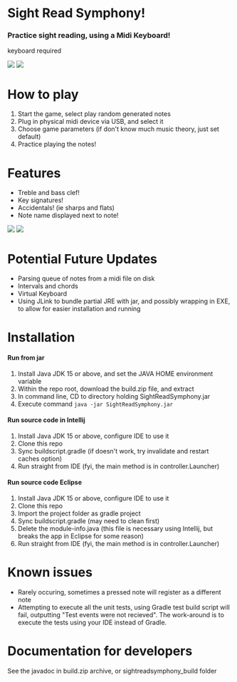 # Sight Read Symphony!

### Practice sight reading, using a Midi Keyboard!

keyboard required

![](https://raw.githubusercontent.com/iamjohnt/SuperSightRead/develop/src/main/resources/images/notes_screen.gif)
![](https://github.com/iamjohnt/SuperSightRead/blob/develop/src/main/resources/images/notes_piano.gif)

# How to play
1. Start the game, select play random generated notes
2. Plug in physical midi device via USB, and select it
3. Choose game parameters (if don't know much music theory, just set default)
4. Practice playing the notes!

# Features
* Treble and bass clef!
* Key signatures!
* Accidentals! (ie sharps and flats)
* Note name displayed next to note!

![](https://raw.githubusercontent.com/iamjohnt/SuperSightRead/develop/src/main/resources/images/chords_screen.gif)
![](https://raw.githubusercontent.com/iamjohnt/SuperSightRead/develop/src/main/resources/images/chords_piano.gif)

# Potential Future Updates
* Parsing queue of notes from a midi file on disk
* Intervals and chords
* Virtual Keyboard
* Using JLink to bundle partial JRE with jar, and possibly wrapping in EXE, to allow for easier installation and running

# Installation

#### Run from jar
1. Install Java JDK 15 or above, and set the JAVA HOME environment variable
2. Within the repo root, download the build.zip file, and extract
3. In command line, CD to directory holding SightReadSymphony.jar
4. Execute command `java -jar SightReadSymphony.jar` 

#### Run source code in Intellij
1. Install Java JDK 15 or above, configure IDE to use it
2. Clone this repo
3. Sync buildscript.gradle (if doesn't work, try invalidate and restart caches option)
4. Run straight from IDE (fyi, the main method is in controller.Launcher)

#### Run source code Eclipse
1. Install Java JDK 15 or above, configure IDE to use it
2. Clone this repo
3. Import the project folder as gradle project
4. Sync buildscript.gradle (may need to clean first)
5. Delete the module-info.java (this file is necessary using Intellij, but breaks the app in Eclipse for some reason) 
6. Run straight from IDE (fyi, the main method is in controller.Launcher) 

# Known issues

* Rarely occuring, sometimes a pressed note will register as a different note
* Attempting to execute all the unit tests, using Gradle test build script will fail, outputting "Test events were not recieved". The work-around is to execute the tests using your IDE instead of Gradle. 

# Documentation for developers

See the javadoc in build.zip archive, or sightreadsymphony_build folder
